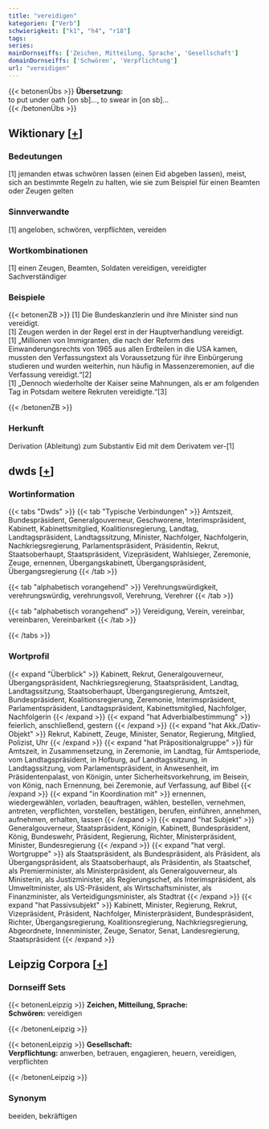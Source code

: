 ```yaml
---
title: "vereidigen"
kategorien: ["Verb"]
schwierigkeit: ["k1", "h4", "r18"]
tags:
series:
mainDornseiffs: ['Zeichen, Mitteilung, Sprache', 'Gesellschaft']
domainDornseiffs: ['Schwören', 'Verpflichtung']
url: "vereidigen"
---
```


{{< betonenÜbs >}}
**Übersetzung:**  
to put under oath [on sb]..., to swear in [on sb]...  
{{< /betonenÜbs >}}

## Wiktionary [[+](https://de.wiktionary.org/wiki/vereidigen)]

### Bedeutungen
[1] jemanden etwas schwören lassen (einen Eid abgeben lassen), meist, sich an bestimmte Regeln zu halten, wie sie zum Beispiel für einen Beamten oder Zeugen gelten  

### Sinnverwandte
[1] angeloben, schwören, verpflichten, vereiden  

### Wortkombinationen
[1] einen Zeugen, Beamten, Soldaten vereidigen, vereidigter Sachverständiger  

### Beispiele
{{< betonenZB >}}
[1] Die Bundeskanzlerin und ihre Minister sind nun vereidigt.  
[1] Zeugen werden in der Regel erst in der Hauptverhandlung vereidigt.  
[1] „Millionen von Immigranten, die nach der Reform des Einwanderungsrechts von 1965 aus allen Erdteilen in die USA kamen, mussten den Verfassungstext als Voraussetzung für ihre Einbürgerung studieren und wurden weiterhin, nun häufig in Massenzeremonien, auf die Verfassung vereidigt.“[2]  
[1] „Dennoch wiederholte der Kaiser seine Mahnungen, als er am folgenden Tag in Potsdam weitere Rekruten vereidigte.“[3]  

{{< /betonenZB >}}
### Herkunft
Derivation (Ableitung) zum Substantiv Eid mit dem Derivatem ver-[1]  



## dwds [[+](https://www.dwds.de/wb/vereidigen)]

### Wortinformation
{{< tabs "Dwds" >}}
{{< tab "Typische Verbindungen" >}}
Amtszeit, Bundespräsident, Generalgouverneur, Geschworene, Interimspräsident, Kabinett, Kabinettsmitglied, Koalitionsregierung, Landtag, Landtagspräsident, Landtagssitzung, Minister, Nachfolger, Nachfolgerin, Nachkriegsregierung, Parlamentspräsident, Präsidentin, Rekrut, Staatsoberhaupt, Staatspräsident, Vizepräsident, Wahlsieger, Zeremonie, Zeuge, ernennen, Übergangskabinett, Übergangspräsident, Übergangsregierung
{{< /tab >}}

{{< tab "alphabetisch vorangehend" >}}
Verehrungswürdigkeit, verehrungswürdig, verehrungsvoll, Verehrung, Verehrer
{{< /tab >}}

{{< tab "alphabetisch vorangehend" >}}
Vereidigung, Verein, vereinbar, vereinbaren, Vereinbarkeit
{{< /tab >}}

{{< /tabs >}}

### Wortprofil
{{< expand "Überblick" >}} Kabinett, Rekrut, Generalgouverneur, Übergangspräsident, Nachkriegsregierung, Staatspräsident, Landtag, Landtagssitzung, Staatsoberhaupt, Übergangsregierung, Amtszeit, Bundespräsident, Koalitionsregierung, Zeremonie, Interimspräsident, Parlamentspräsident, Landtagspräsident, Kabinettsmitglied, Nachfolger, Nachfolgerin {{< /expand >}}
{{< expand "hat Adverbialbestimmung" >}} feierlich, anschließend, gestern {{< /expand >}}
{{< expand "hat Akk./Dativ-Objekt" >}} Rekrut, Kabinett, Zeuge, Minister, Senator, Regierung, Mitglied, Polizist, Uhr {{< /expand >}}
{{< expand "hat Präpositionalgruppe" >}} für Amtszeit, in Zusammensetzung, in Zeremonie, im Landtag, für Amtsperiode, vom Landtagspräsident, in Hofburg, auf Landtagssitzung, in Landtagssitzung, vom Parlamentspräsident, in Anwesenheit, im Präsidentenpalast, von Königin, unter Sicherheitsvorkehrung, im Beisein, von König, nach Ernennung, bei Zeremonie, auf Verfassung, auf Bibel {{< /expand >}}
{{< expand "in Koordination mit" >}} ernennen, wiedergewählen, vorladen, beauftragen, wählen, bestellen, vernehmen, antreten, verpflichten, vorstellen, bestätigen, berufen, einführen, annehmen, aufnehmen, erhalten, lassen {{< /expand >}}
{{< expand "hat Subjekt" >}} Generalgouverneur, Staatspräsident, Königin, Kabinett, Bundespräsident, König, Bundeswehr, Präsident, Regierung, Richter, Ministerpräsident, Minister, Bundesregierung {{< /expand >}}
{{< expand "hat vergl. Wortgruppe" >}} als Staatspräsident, als Bundespräsident, als Präsident, als Übergangspräsident, als Staatsoberhaupt, als Präsidentin, als Staatschef, als Premierminister, als Ministerpräsident, als Generalgouverneur, als Ministerin, als Justizminister, als Regierungschef, als Interimspräsident, als Umweltminister, als US-Präsident, als Wirtschaftsminister, als Finanzminister, als Verteidigungsminister, als Stadtrat {{< /expand >}}
{{< expand "hat Passivsubjekt" >}} Kabinett, Minister, Regierung, Rekrut, Vizepräsident, Präsident, Nachfolger, Ministerpräsident, Bundespräsident, Richter, Übergangsregierung, Koalitionsregierung, Nachkriegsregierung, Abgeordnete, Innenminister, Zeuge, Senator, Senat, Landesregierung, Staatspräsident {{< /expand >}}

## Leipzig Corpora [[+](https://corpora.uni-leipzig.de/en/res?word=vereidigen&corpusId=deu_newscrawl-public_2018)]

### Dornseiff Sets
{{< betonenLeipzig >}}
**Zeichen, Mitteilung, Sprache:**  
**Schwören:** vereidigen  

{{< /betonenLeipzig >}}


{{< betonenLeipzig >}}
**Gesellschaft:**  
**Verpflichtung:** anwerben, betrauen, engagieren, heuern, vereidigen, verpflichten  

{{< /betonenLeipzig >}}

### Synonym
beeiden, bekräftigen

